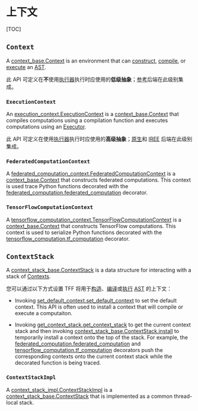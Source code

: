 # 上下文

[TOC]

## `Context`

A [context_base.Context](https://github.com/tensorflow/federated/blob/main/tensorflow_federated/python/core/impl/context_stack/context_base.py) is an environment that can [construct](tracing.md), [compile](compilation.md), or [execute](execution.md) an [AST](compilation.md#ast).

此 API 可定义在**不**使用[执行器](execution.md#executor)执行时应使用的**低级抽象**；[参考](backend.md#reference)后端在此级别集成。

### `ExecutionContext`

An [execution_context.ExecutionContext](https://github.com/tensorflow/federated/blob/main/tensorflow_federated/python/core/impl/execution_contexts/sync_execution_context.py) is a [context_base.Context](https://github.com/tensorflow/federated/blob/main/tensorflow_federated/python/core/impl/context_stack/context_base.py) that compiles computations using a compilation function and executes computations using an [Executor](execution.md#executor).

此 API 可定义在使用[执行器](execution.md#executor)执行时应使用的**高级抽象**；[原生](backend.md#native)和 [IREE](backend.md#iree) 后端在此级别集成。

### `FederatedComputationContext`

A [federated_computation_context.FederatedComputationContext](https://github.com/tensorflow/federated/blob/main/tensorflow_federated/python/core/impl/federated_context/federated_computation_context.py) is a [context_base.Context](https://github.com/tensorflow/federated/blob/main/tensorflow_federated/python/core/impl/context_stack/context_base.py) that constructs federated computations. This context is used trace Python functions decorated with the [federated_computation.federated_computation](https://github.com/tensorflow/federated/blob/main/tensorflow_federated/python/core/impl/federated_context/federated_computation.py) decorator.

### `TensorFlowComputationContext`

A [tensorflow_computation_context.TensorFlowComputationContext](https://github.com/tensorflow/federated/blob/main/tensorflow_federated/python/core/impl/tensorflow_context/tensorflow_computation_context.py) is a [context_base.Context](https://github.com/tensorflow/federated/blob/main/tensorflow_federated/python/core/impl/context_stack/context_base.py) that constructs TensorFlow computations. This context is used to serialize Python functions decorated with the [tensorflow_computation.tf_computation](https://github.com/tensorflow/federated/blob/main/tensorflow_federated/python/core/impl/tensorflow_context/tensorflow_computation.py) decorator.

## `ContextStack`

A [context_stack_base.ContextStack](https://github.com/tensorflow/federated/blob/main/tensorflow_federated/python/core/impl/context_stack/context_stack_base.py) is a data structure for interacting with a stack of [Contexts](#context).

您可以通过以下方式设置 TFF 将用于[构造](tracing.md)、[编译](compilation.md)或[执行](execution.md) [AST](compilation.md#ast) 的上下文：

- Invoking [set_default_context.set_default_context](https://github.com/tensorflow/federated/blob/main/tensorflow_federated/python/core/impl/context_stack/set_default_context.py) to set the default context. This API is often used to install a context that will compile or execute a computaiton.

- Invoking [get_context_stack.get_context_stack](https://github.com/tensorflow/federated/blob/main/tensorflow_federated/python/core/impl/context_stack/get_context_stack.py) to get the current context stack and then invoking [context_stack_base.ContextStack.install](https://github.com/tensorflow/federated/blob/main/tensorflow_federated/python/core/impl/context_stack/context_stack_base.py) to temporarily install a context onto the top of the stack. For example, the [federated_computation.federated_computation](https://github.com/tensorflow/federated/blob/main/tensorflow_federated/python/core/impl/federated_context/federated_computation.py) and [tensorflow_computation.tf_computation](https://github.com/tensorflow/federated/blob/main/tensorflow_federated/python/core/impl/tensorflow_context/tensorflow_computation.py) decorators push the corresponding contexts onto the current context stack while the decorated function is being traced.

### `ContextStackImpl`

A [context_stack_impl.ContextStackImpl](https://github.com/tensorflow/federated/blob/main/tensorflow_federated/python/core/impl/context_stack/context_stack_impl.py) is a [context_stack_base.ContextStack](https://github.com/tensorflow/federated/blob/main/tensorflow_federated/python/core/impl/context_stack/context_stack_base.py) that is implemented as a common thread-local stack.
